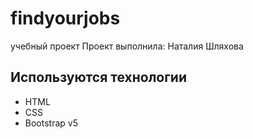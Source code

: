 # findyourjobs
учебный проект
Проект выполнила: Наталия Шляхова

## Используются технологии
- HTML
- CSS
- Bootstrap v5
